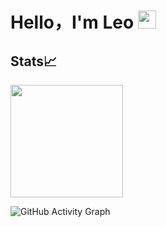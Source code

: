 # Hello，I'm Leo <img src="https://github.com/TheDudeThatCode/TheDudeThatCode/blob/master/Assets/Hi.gif" width="29px">



## Stats📈
<img height="180em" src="https://github-readme-stats.vercel.app/api?username=jameslee-7&show_icons=true&hide_border=true&&count_private=true&include_all_commits=true" />

![GitHub Activity Graph](https://activity-graph.herokuapp.com/graph?username=jameslee-7&theme=dracula&hide_border=true)
<!--
- 🔭 I’m currently working on ...
- 🌱 I’m currently learning ...
- 👯 I’m looking to collaborate on ...
- 🤔 I’m looking for help with ...
- 💬 Ask me about ...
- 📫 How to reach me: ...
- 😄 Pronouns: ...
- ⚡ Fun fact: ...
-->
